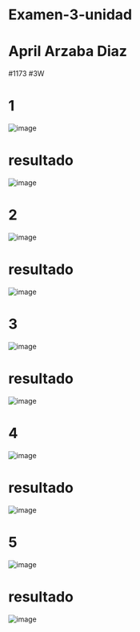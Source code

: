 # Examen-3-unidad
# April Arzaba Diaz 
#1173
#3W

# 1
![image](https://github.com/user-attachments/assets/819aa4ae-83c2-43a7-a792-e80a850127aa)
# resultado
![image](https://github.com/user-attachments/assets/aa907c32-b953-4b16-abe7-a2cd99069e0c)

# 2
![image](https://github.com/user-attachments/assets/f8684592-0611-404f-88e5-7270ea80fac4)
# resultado
![image](https://github.com/user-attachments/assets/2e30a2db-7c49-4873-9560-205e0c629c3b)

# 3
![image](https://github.com/user-attachments/assets/96933aac-bd5f-42e5-a60b-769ca73e6dd0)
# resultado
![image](https://github.com/user-attachments/assets/1bfa5e69-744f-4fc6-8161-977b6dd4cbf2)

# 4
![image](https://github.com/user-attachments/assets/175d9368-47ab-4c75-a174-2a6d0bd2a3b4)
# resultado
![image](https://github.com/user-attachments/assets/8da7c718-e595-4e4c-8634-8e4ee1ee719a)

# 5
![image](https://github.com/user-attachments/assets/61dd62d4-2cce-449d-8d52-fecd2c3077a5)
# resultado
![image](https://github.com/user-attachments/assets/7374a344-17bc-4302-a6b9-0a46ff40cd5e)





